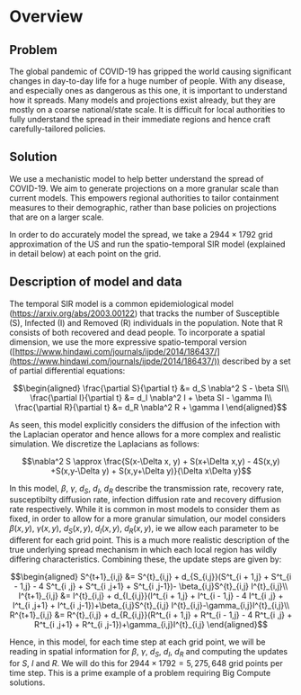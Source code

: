 

# Overview

## Problem
The global pandemic of COVID-19 has gripped the world causing significant changes in day-to-day life for a huge number of people. With any disease, and especially ones as dangerous as this one, it is important to understand how it spreads. Many models and projections exist already, but they are mostly on a coarse national/state scale. It is difficult for local authorities to fully understand the spread in their immediate regions and hence craft carefully-tailored policies. 

## Solution
We use a mechanistic model to help better understand the spread of COVID-19. We aim to generate projections on a more granular scale than current models. This empowers regional authorities to tailor containment measures to their demographic, rather than base policies on projections that are on a larger scale.

In order to do accurately model the spread, we take a $2944\times1792$ grid approximation of the US and run the spatio-temporal SIR model (explained in detail below) at each point on the grid.

## Description of model and data 
The temporal SIR model is a common epidemiological model (https://arxiv.org/abs/2003.00122) that tracks the number of Susceptible (S), Infected (I) and Removed (R) individuals in the population. Note that R consists of both recovered and dead people. To incorporate a spatial dimension, we use the more expressive spatio-temporal version ([https://www.hindawi.com/journals/ijpde/2014/186437/](https://www.hindawi.com/journals/ijpde/2014/186437/)) described by a set of partial differential equations:

$$\begin{aligned}
\frac{\partial S}{\partial t} &= d_S \nabla^2 S - \beta SI\\
\frac{\partial I}{\partial t} &= d_I \nabla^2 I + \beta SI - \gamma I\\
\frac{\partial R}{\partial t} &= d_R \nabla^2 R + \gamma I
\end{aligned}$$

As seen, this model explicitly considers the diffusion of the infection with the Laplacian operator and hence allows for a more complex and realistic simulation. We discretize the Laplacians as follows:

$$\nabla^2 S \approx  \frac{S(x-\Delta x, y) + S(x+\Delta x,y) - 4S(x,y) +S(x,y-\Delta y) + S(x,y+\Delta y)}{\Delta x\Delta y}$$

In this model, $\beta$, $\gamma$, $d_S$, $d_I$, $d_R$ describe the transmission rate, recovery rate, susceptibilty diffusion rate, infection diffusion rate and recovery diffusion rate respectively.  While it is common in most models to consider them as fixed, in order to allow for a more granular simulation, our model considers $\beta(x,y)$, $\gamma(x,y)$, $d_S(x,y)$, $d_I(x,y)$, $d_R(x,y)$, ie we allow each parameter to be different for each grid point. This is a much more realistic description of the true underlying spread mechanism in which each local region has wildly differing characteristics. Combining these, the update steps are given by:

$$\begin{aligned}
S^{t+1}_{i,j} &= S^{t}_{i,j}  + d_{S_{i,j}}(S^t_{i + 1,j} + S^t_{i - 1,j} - 4 S^t_{i ,j} + S^t_{i ,j+1} + S^t_{i ,j-1})- \beta_{i,j}S^{t}_{i,j} I^{t}_{i,j}\\
I^{t+1}_{i,j} &= I^{t}_{i,j}  + d_{I_{i,j}}(I^t_{i + 1,j} + I^t_{i - 1,j} - 4 I^t_{i ,j} + I^t_{i ,j+1} + I^t_{i ,j-1})+\beta_{i,j}S^{t}_{i,j} I^{t}_{i,j}-\gamma_{i,j}I^{t}_{i,j}\\
R^{t+1}_{i,j} &= R^{t}_{i,j}  + d_{R_{i,j}}(R^t_{i + 1,j} + R^t_{i - 1,j} - 4 R^t_{i ,j} + R^t_{i ,j+1} + R^t_{i ,j-1})+\gamma_{i,j}I^{t}_{i,j}
\end{aligned}$$

Hence, in this model, for each time step at each grid point, we will be reading in spatial information for $\beta$, $\gamma$, $d_S$, $d_I$, $d_R$ and computing the updates for $S$, $I$ and $R$. We will do this for $2944\times1792 =  5, 275,648$ grid points per time step. This is a prime example of a problem requiring Big Compute solutions.
